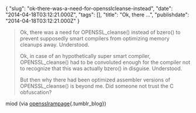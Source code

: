 {
    "slug": "ok-there-was-a-need-for-opensslcleanse-instead",
    "date": "2014-04-18T03:12:21.000Z",
    "tags": [],
    "title": "Ok, there ...",
    "publishdate": "2014-04-18T03:12:21.000Z"
}


> Ok, there was a need for OPENSSL\_cleanse() instead of bzero() to
> prevent supposedly smart compilers from optimizing memory cleanups
> away. Understood.
>
> Ok, in case of an hypothetically super smart compiler,
> OPENSSL\_cleanse() had to be convoluted enough for the compiler not to
> recognize that this was actually bzero() in disguise. Understood.
>
> But then why there had been optimized assembler versions of
> OPENSSL\_cleanse() is beyond me. Did someone not trust the C
> obfuscation?

miod (via [opensslrampage](http://opensslrampage.org/){.tumblr_blog})


